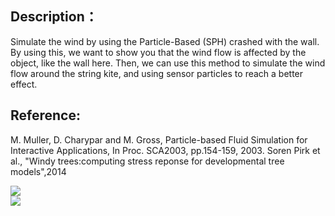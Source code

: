 ## Description：
Simulate the wind by using the Particle-Based (SPH) crashed with the wall. By using this, we want to show you that the wind flow is 
affected by the object, like the wall here. Then, we can use this method to simulate the wind flow around the string kite, and using 
sensor particles to reach a better effect.

## Reference: 
M. Muller, D. Charypar and M. Gross, Particle-based Fluid Simulation for Interactive Applications, In Proc. SCA2003, pp.154-159, 2003.
Soren Pirk et al., "Windy trees:computing stress reponse for developmental tree models",2014

![](https://github.com/DonDracula/OpenGL_projects/blob/master/SPH_CPU/screenshot-sph-cpu-01.PNG)  
![](https://github.com/DonDracula/OpenGL_projects/blob/master/SPH_CPU/screenshot-sph-cpu-02.PNG)  
